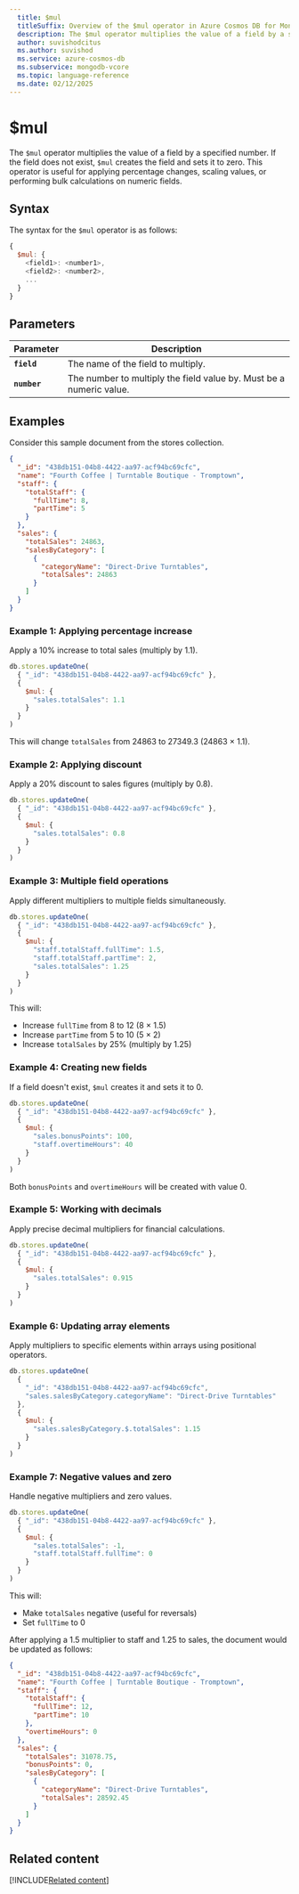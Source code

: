 ```yaml
---
  title: $mul
  titleSuffix: Overview of the $mul operator in Azure Cosmos DB for MongoDB (vCore)
  description: The $mul operator multiplies the value of a field by a specified number.
  author: suvishodcitus
  ms.author: suvishod
  ms.service: azure-cosmos-db
  ms.subservice: mongodb-vcore
  ms.topic: language-reference
  ms.date: 02/12/2025
---
```


# $mul

The `$mul` operator multiplies the value of a field by a specified number. If the field does not exist, `$mul` creates the field and sets it to zero. This operator is useful for applying percentage changes, scaling values, or performing bulk calculations on numeric fields.

## Syntax

The syntax for the `$mul` operator is as follows:

```javascript
{
  $mul: {
    <field1>: <number1>,
    <field2>: <number2>,
    ...
  }
}
```

## Parameters

| Parameter | Description |
| --- | --- |
| **`field`** | The name of the field to multiply. |
| **`number`** | The number to multiply the field value by. Must be a numeric value. |

## Examples

Consider this sample document from the stores collection.

```json
{
  "_id": "438db151-04b8-4422-aa97-acf94bc69cfc",
  "name": "Fourth Coffee | Turntable Boutique - Tromptown",
  "staff": {
    "totalStaff": {
      "fullTime": 8,
      "partTime": 5
    }
  },
  "sales": {
    "totalSales": 24863,
    "salesByCategory": [
      {
        "categoryName": "Direct-Drive Turntables",
        "totalSales": 24863
      }
    ]
  }
}
```

### Example 1: Applying percentage increase

Apply a 10% increase to total sales (multiply by 1.1).

```javascript
db.stores.updateOne(
  { "_id": "438db151-04b8-4422-aa97-acf94bc69cfc" },
  {
    $mul: {
      "sales.totalSales": 1.1
    }
  }
)
```

This will change `totalSales` from 24863 to 27349.3 (24863 × 1.1).

### Example 2: Applying discount

Apply a 20% discount to sales figures (multiply by 0.8).

```javascript
db.stores.updateOne(
  { "_id": "438db151-04b8-4422-aa97-acf94bc69cfc" },
  {
    $mul: {
      "sales.totalSales": 0.8
    }
  }
)
```

### Example 3: Multiple field operations

Apply different multipliers to multiple fields simultaneously.

```javascript
db.stores.updateOne(
  { "_id": "438db151-04b8-4422-aa97-acf94bc69cfc" },
  {
    $mul: {
      "staff.totalStaff.fullTime": 1.5,
      "staff.totalStaff.partTime": 2,
      "sales.totalSales": 1.25
    }
  }
)
```

This will:
- Increase `fullTime` from 8 to 12 (8 × 1.5)
- Increase `partTime` from 5 to 10 (5 × 2)
- Increase `totalSales` by 25% (multiply by 1.25)

### Example 4: Creating new fields

If a field doesn't exist, `$mul` creates it and sets it to 0.

```javascript
db.stores.updateOne(
  { "_id": "438db151-04b8-4422-aa97-acf94bc69cfc" },
  {
    $mul: {
      "sales.bonusPoints": 100,
      "staff.overtimeHours": 40
    }
  }
)
```

Both `bonusPoints` and `overtimeHours` will be created with value 0.

### Example 5: Working with decimals

Apply precise decimal multipliers for financial calculations.

```javascript
db.stores.updateOne(
  { "_id": "438db151-04b8-4422-aa97-acf94bc69cfc" },
  {
    $mul: {
      "sales.totalSales": 0.915
    }
  }
)
```

### Example 6: Updating array elements

Apply multipliers to specific elements within arrays using positional operators.

```javascript
db.stores.updateOne(
  {
    "_id": "438db151-04b8-4422-aa97-acf94bc69cfc",
    "sales.salesByCategory.categoryName": "Direct-Drive Turntables"
  },
  {
    $mul: {
      "sales.salesByCategory.$.totalSales": 1.15
    }
  }
)
```

### Example 7: Negative values and zero

Handle negative multipliers and zero values.

```javascript
db.stores.updateOne(
  { "_id": "438db151-04b8-4422-aa97-acf94bc69cfc" },
  {
    $mul: {
      "sales.totalSales": -1,
      "staff.totalStaff.fullTime": 0
    }
  }
)
```

This will:
- Make `totalSales` negative (useful for reversals)
- Set `fullTime` to 0

After applying a 1.5 multiplier to staff and 1.25 to sales, the document would be updated as follows:

```json
{
  "_id": "438db151-04b8-4422-aa97-acf94bc69cfc",
  "name": "Fourth Coffee | Turntable Boutique - Tromptown",
  "staff": {
    "totalStaff": {
      "fullTime": 12,
      "partTime": 10
    },
    "overtimeHours": 0
  },
  "sales": {
    "totalSales": 31078.75,
    "bonusPoints": 0,
    "salesByCategory": [
      {
        "categoryName": "Direct-Drive Turntables",
        "totalSales": 28592.45
      }
    ]
  }
}
```

## Related content

[!INCLUDE[Related content](../includes/related-content.md)]